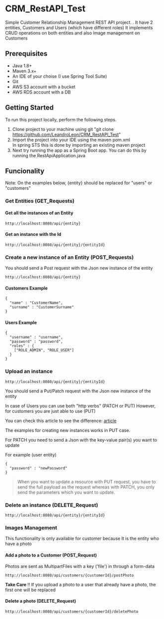 # CRM_RestAPI_Test

Simple Customer Relationship Management REST API project. . It have 2 entities, Customers and Users (which have different roles)
It implements CRUD operations on both entities and also image management on Customers

## Prerequisites

- Java 1.8+
- Maven 3.x+
- An IDE of your choise (I use Spring Tool Suite)
- Git
- AWS S3 account with a bucket
- AWS RDS account with a DB 

## Getting Started

To run this project locally, perform the following steps.

1. Clone project to your machine using git "git clone https://github.com/LeandroLeon/CRM_RestAPI_Test" 
2. Import the project into your IDE using the maven pom.xml <br/>
  In spring STS this is done by importing an existing maven project
3. Next try running the app as a Spring Boot app. You can do this by running the RestApiApplication.java


## Funcionality

Note: On the examples below, {entity} should be replaced for "users" or "customers"

### Get Entities (GET_Requests)

#### Get all the instances of an Entity

````
http://localhost:8080/api/{entity}
````

#### Get an instance with the Id

````
http://localhost:8080/api/{entity}/{entityId}
````

### Create a new instance of an Entity (POST_Requests)

You should send a Post request with the Json new instance of the entity

````
http://localhost:8080/api/{entity}
````

#### Customers Example

````
{
  "name" : "CustomerName",
  "surname" : "CustomerSurname"
}
````

#### Users Example

````
{
  "username" : "username",
  "password" : "password",
  "roles" : {
    ["ROLE_ADMIN", "ROLE_USER"]
  }
}
````

### Upload an instance 

````
http://localhost:8080/api/{entity}/{entityId}
````

You should send a Put/Patch request with the Json new instance of the entity

In case of Users you can use both "http verbs" (PATCH or PUT)
However, for customers you are just able to use (PUT)

You can check this article to see the difference: [article](https://www.testingexcellence.com/difference-put-patch-requests/)

The examples for creating new instances works in PUT case.

For PATCH you need to send a Json with the key-value pair(s) you want to update

For example (user entity)
````
{
  "password" : "newPassword"
}
````

> When you want to update a resource with PUT request, 
> you have to send the full payload as the request whereas with PATCH,
> you only send the parameters which you want to update.

### Delete an instance (DELETE_Request)

````
http://localhost:8080/api/{entity}/{entityId}
````

### Images Management

This functionality is only available for customer because It is the entity who have a photo

#### Add a photo to a Customer (POST_Request)

Photos are sent as MultipartFiles with a key ('file') in through a form-data

````
http://localhost:8080/api/customers/{customerId}/postPhoto
````

**Take Care** !! If you upload a photo to a user that already have a photo, the first one will be replaced


#### Delete a photo (DELETE_Request)

````
http://localhost:8080/api/customers/{customerId}/deletePhoto
````











